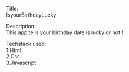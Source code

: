 Title: \
IsyourBirthdayLucky

Description: \
This app tells your birthday date is lucky or not !

Techstack used: \
1.Html \
2.Css \
3.Javascript
